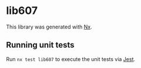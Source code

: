 # lib607

This library was generated with [Nx](https://nx.dev).

## Running unit tests

Run `nx test lib607` to execute the unit tests via [Jest](https://jestjs.io).
